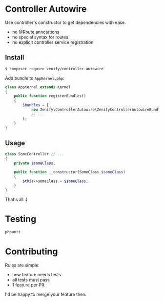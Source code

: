 # Controller Autowire

Use controller's constructor to get dependencies with ease.

- no @Route annotations
- no special syntax for routes
- no explicit controller service registration

## Install

```bash
$ composer require zenify/controller-autowire
```

Add bundle to `AppKernel.php`:

```php
class AppKernel extends Kernel
{
    public function registerBundles()
    {
        $bundles = [
            new Zenify\ControllerAutowire\ZenifyControllerAutowireBundle(),
            // ...
        ];
    }
}
```


## Usage

```php
class SomeController // ...
{
    private $someClass;

    public function __constructor(SomeClass $someClass)
    {
        $this->someClass = $someClass;
    }
}
```

That's all :)


# Testing

```bash
phpunit
```


# Contributing

Rules are simple:

- new feature needs tests
- all tests must pass
- 1 feature per PR

I'd be happy to merge your feature then.
